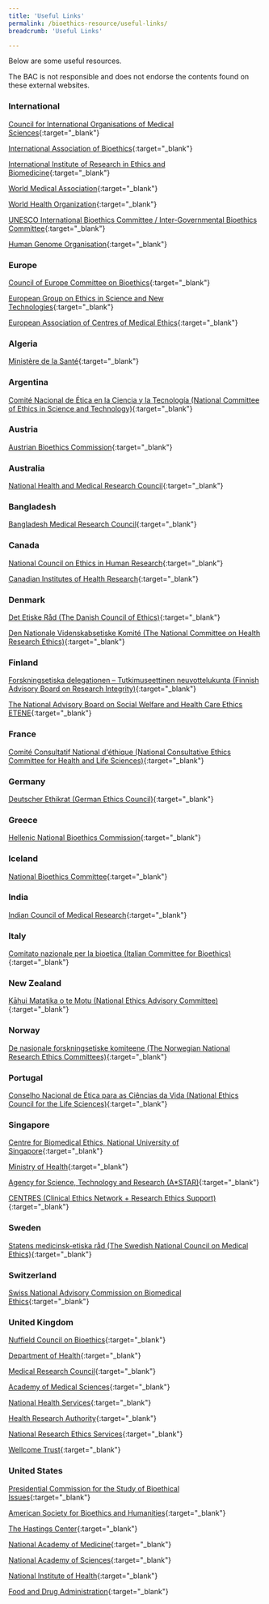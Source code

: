 ```yaml
---
title: 'Useful Links'
permalink: /bioethics-resource/useful-links/
breadcrumb: 'Useful Links'

---
```



Below are some useful resources.

The BAC is not responsible and does not endorse the contents found on these external websites.   

### **International**

[Council for International Organisations of Medical Sciences]({{"http://www.cioms.ch/"}}){:target="_blank"}

[International Association of Bioethics]({{"http://www.bioethics-international.org/"}}){:target="_blank"}

[International Institute of Research in Ethics and Biomedicine]({{"http://www.iireb.org/en/index.html"}}){:target="_blank"}

[World Medical Association]({{"https://www.wma.net/"}}){:target="_blank"}

[World Health Organization]({{"http://www.who.int/en/"}}){:target="_blank"}

[UNESCO International Bioethics Committee / Inter-Governmental Bioethics Committee]({{"http://www.unesco.org/new/en/social-and-human-sciences/themes/bioethics/"}}){:target="_blank"}

[Human Genome Organisation]({{"http://www.hugo-international.org/"}}){:target="_blank"}


### **Europe**

[Council of Europe Committee on Bioethics]({{"http://www.coe.int/en/web/bioethics"}}){:target="_blank"}

[European Group on Ethics in Science and New Technologies]({{"https://ec.europa.eu/research/ege/index.cfm"}}){:target="_blank"}

[European Association of Centres of Medical Ethics]({{"http://www.eacmeweb.com/"}}){:target="_blank"}

### **Algeria**

[Ministère de la Santé]({{"http://www.sante.gov.dz/"}}){:target="_blank"}

### **Argentina**

[Comité Nacional de Ética en la Ciencia y la Tecnología 
(National Committee of Ethics in Science and Technology)]({{"http://www.mincyt.gob.ar/ministerio/comite-nacional-de-etica-en-la-ciencia-y-la-tecnologia-cecte-22"}}){:target="_blank"}

### **Austria**

[Austrian Bioethics Commission]({{"http://archiv.bka.gv.at/site/3575/Default.aspx"}}){:target="_blank"}

### **Australia**

[National Health and Medical Research Council]({{"http://www.nhmrc.gov.au/"}}){:target="_blank"}

### **Bangladesh**

[Bangladesh Medical Research Council]({{"http://www.bmrcbd.org/research.html"}}){:target="_blank"}

### **Canada**

[National Council on Ethics in Human Research]({{"http://www.ncehr-cnerh.org/"}}){:target="_blank"}

[Canadian Institutes of Health Research]({{"http://www.cihr-irsc.gc.ca/"}}){:target="_blank"}

### **Denmark**

[Det Etiske Råd (The Danish Council of Ethics)]({{"http://www.etiskraad.dk/english"}}){:target="_blank"}

[Den Nationale Videnskabsetiske Komité (The National Committee on Health Research Ethics)]({{"http://www.nvk.dk/english"}}){:target="_blank"}

### **Finland**

[Forskningsetiska delegationen – Tutkimuseettinen neuvottelukunta (Finnish Advisory Board on Research Integrity)]({{"http://www.tenk.fi/en"}}){:target="_blank"}

[The National Advisory Board on Social Welfare and Health Care Ethics ETENE]({{"http://www.etene.fi/en"}}){:target="_blank"}

### **France**

[Comité Consultatif National d'éthique (National Consultative Ethics Committee   for Health and Life Sciences)]({{"http://www.ccne-ethique.fr/en"}}){:target="_blank"}

### **Germany**

[Deutscher Ethikrat (German Ethics Council)]({{"http://www.ethikrat.org/"}}){:target="_blank"}

### **Greece**

[Hellenic National Bioethics Commission]({{"http://www.bioethics.gr/"}}){:target="_blank"}

### **Iceland**

[National Bioethics Committee]({{"http://www.vsn.is/en"}}){:target="_blank"}

### **India**

[Indian Council of Medical Research]({{"http://www.icmr.nic.in/"}}){:target="_blank"}

### **Italy**

[Comitato nazionale per la bioetica (Italian Committee for Bioethics)]({{"http://bioetica.governo.it/en/"}}){:target="_blank"}

### **New Zealand**

[Kāhui Matatika o te Motu (National Ethics Advisory Committee)]({{"http://www.neac.health.govt.nz/"}}){:target="_blank"}

### **Norway**

[De nasjonale forskningsetiske komiteene (The Norwegian National Research Ethics Committees)]({{"https://www.etikkom.no/en/"}}){:target="_blank"}

### **Portugal**

[Conselho Nacional de Ética para as Ciências da Vida (National Ethics Council for the Life Sciences)]({{"http://www.cnecv.pt/?locale=en"}}){:target="_blank"}

### **Singapore**

[Centre for Biomedical Ethics, National University of Singapore]({{"http://cbme.nus.edu.sg/"}}){:target="_blank"}

[Ministry of Health]({{"http://www.moh.gov.sg/"}}){:target="_blank"}

[Agency for Science, Technology and Research (A*STAR)]({{"http://www.a-star.edu.sg/"}}){:target="_blank"}

[CENTRES (Clinical Ethics Network + Research Ethics Support)]({{"https://centres.sg/"}}){:target="_blank"}

### **Sweden**

[Statens medicinsk-etiska råd (The Swedish National Council on Medical Ethics)]({{"http://www.smer.se/en/"}}){:target="_blank"}

### **Switzerland**

[Swiss National Advisory Commission on Biomedical Ethics]({{"http://www.nek-cne.ch/en/homepage/"}}){:target="_blank"}

### **United Kingdom**

[Nuffield Council on Bioethics]({{"http://www.nuffieldbioethics.org/"}}){:target="_blank"}

[Department of Health]({{"https://www.gov.uk/government/organisations/department-of-health"}}){:target="_blank"}

[Medical Research Council]({{"http://www.mrc.ac.uk/"}}){:target="_blank"}

[Academy of Medical Sciences]({{"http://www.acmedsci.ac.uk/"}}){:target="_blank"}

[National Health Services]({{"http://www.nhs.uk/Pages/HomePage.aspx"}}){:target="_blank"}

[Health Research Authority]({{"http://www.hra.nhs.uk/"}}){:target="_blank"}

[National Research Ethics Services]({{"http://www.hra.nhs.uk/about-the-hra/our-committees/res/"}}){:target="_blank"}

[Wellcome Trust]({{"https://wellcome.ac.uk/"}}){:target="_blank"}

### **United States**

[Presidential Commission for the Study of Bioethical Issues]({{"https://bioethicsarchive.georgetown.edu/pcsbi/index.html"}}){:target="_blank"}

[American Society for Bioethics and Humanities]({{"http://www.asbh.org/"}}){:target="_blank"}

[The Hastings Center]({{"http://www.thehastingscenter.org/"}}){:target="_blank"}

[National Academy of Medicine]({{"https://nam.edu/"}}){:target="_blank"}

[National Academy of Sciences]({{"http://www.nasonline.org/"}}){:target="_blank"}

[National Institute of Health]({{"http://www.nih.gov/"}}){:target="_blank"}

[Food and Drug Administration]({{"http://www.fda.gov/"}}){:target="_blank"}

